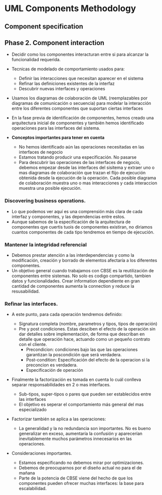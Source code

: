 # UML Components Methodology

## Component specification

## Phase 2. Component interaction
- Decidir como los componentes interacturan entre si para alcanzar la funcionalidad requerida.
- Tecnicas de modelado de comportamiento usados para:
  - Definir las interacciones  que necesitan aparecer en el sistema
  - Refinar las definiciones existentes de la interfaz
  - Descubrir nuevas interfaces y operaciones
- Usamos los diagramas de colaboración de UML (reemplazables por diagramas de comunicación o secuencia) para modelar la interacción entre los diferentes
componentes que suportan ciertas interfaces

- En la fase previa de identificación de componentes, hemos creado una arquitectura inicial de componentes y también hemos identificado operaciones para las interfaces del sistema.

- **Conceptos importantes para tener en cuenta**
  - No hemos identificado aún las operaciones necesitadas en las interfaces de negocio
  - Estamos tratando producir una especificación. No pasarse
  - Para descubrir las operaciones de las interfaces de negocio, debemos empezar desde las interfaces del sisitema y extraer uno o mas diagramas de colaboración
    que trazan el flijo de ejecución obtenida desde la ejecución de la operación. Cada posible diagrama de colaboración muestra uno o mas interacciones y cada 
    interaccion muestra una posible ejecución.
 
### Discovering business operations.
- Lo que podemos ver aquí es una comprensión más clara de cada interfaz y componentes, y las dependencias entre estos.
- Aunque sabemos de la especificación de la arquitectura de componentes qye cuertis tuois de componentes existiran, no diriamos cuantos componentes de cada tipo
tendremos en tiempo de ejecución.
 
### Mantener la integridad referencial
- Debemos prestar atención a las interdependencias y como la modificación, creación y borrado de elementos afectaría a los diferentes componentes.
- Un objetivo general cuando trabajamos con CBSE es la reutilización de componentes entre sistemas. No solo es codigo compartido, tambien datos y funcionalidades.
Crear information dependiente en gran cantidad de componentes aumenta la connection y reduce la resusabilidad.

### Refinar las interfaces.
- A este punto, para cada operación tendremos definido:
  - Signatura completa (nombre, parametros y tipos, tipos de operación)
  - Pre y post condiciones. Estas desciben el efecto de la operación sin dar detalles sobre implementación, de forma que describan en detalle que operación hace, 
  actuando como un pequeño contrato con el cliente.
    - Precondicion: condiciones bajo las que las operaciones garantizan la poscondición que será verdadera.
    - Post-condition: Especificación del efecto de la operacion si la preconcion es verdadera.
    - Especificación de operación

- Finalmente la factorización es tomada en cuenta lo cuál conlleva separar responsabilidades en 2 o mas interfaces.
  - Sub-tipos, super-tipos o pares que pueden ser establecidos entre las interfaces
  - El objetivo es seperar  el comportamiento más general del mas especializado
- Factorizar también se aplica a las operaciones:
  - La generalidad y la no redundancia son importantes. No es bueno generalizar en exceso, aumentaría la confusión y aparecerían inevitablemente muchos 
    parámetros innecesarios en las operaciones. 
- Consideraciones importantes.
  - Estamos especificando no debemos mirar por optimizaciones.
  - Debemos de preocuparnos por el diseño actual no para el de mañana
  - Parte de la potencia de CBSE viene del hecho de que los componentes pueden ofrecer muchas interfaces: la base para escalabilidad. 











